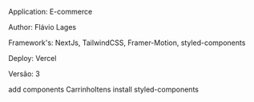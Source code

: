 Application: E-commerce

Author: Flávio Lages

Framework's: NextJs, TailwindCSS, Framer-Motion, styled-components

Deploy: Vercel

Versão: 3


add components CarrinhoItens
install styled-components